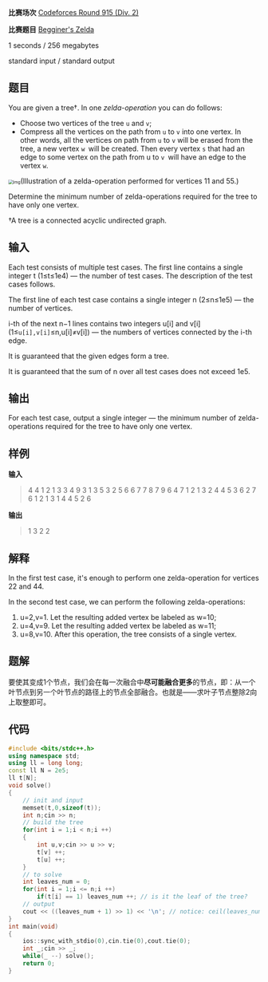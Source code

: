**比赛场次** [Codeforces Round 915 (Div. 2)](https://codeforces.com/contest/1905)

**比赛题目** [Begginer's Zelda](https://codeforces.com/contest/1905/problem/B)

<!--more-->

1 seconds / 256 megabytes

standard input / standard output

## 题目

You are given a tree†. In one *zelda-operation* you can do follows:

- Choose two vertices of the tree `u` and `v`;
- Compress all the vertices on the path from `u` to `v` into one vertex. In other words, all the vertices on path from `u` to `v` will be erased from the tree, a new vertex `w `will be created. Then every vertex `s` that had an edge to some vertex on the path from u to `v `will have an edge to the vertex `w`.

<img src="https://espresso.codeforces.com/17652d819e3f2befc596f790b49c7268c923236b.png" alt="img" style="zoom:60%;" />(Illustration of a zelda-operation performed for vertices 11 and 55.)

Determine the minimum number of zelda-operations required for the tree to have only one vertex.

†A tree is a connected acyclic undirected graph.

## 输入

Each test consists of multiple test cases. The first line contains a single integer t (1≤t≤1e4) — the number of test cases. The description of the test cases follows.

The first line of each test case contains a single integer n (2≤n≤1e5) — the number of vertices.

i-th of the next n−1 lines contains two integers u[i] and v[i] (1≤`u[i],v[i]`≤n,u[i]≠v[i]) — the numbers of vertices connected by the i-th edge.

It is guaranteed that the given edges form a tree.

It is guaranteed that the sum of n over all test cases does not exceed 1e5.

## 输出

For each test case, output a single integer — the minimum number of zelda-operations required for the tree to have only one vertex.

## 样例

**输入**

> 4
> 4
> 1 2
> 1 3
> 3 4
> 9
> 3 1
> 3 5
> 3 2
> 5 6
> 6 7
> 7 8
> 7 9
> 6 4
> 7
> 1 2
> 1 3
> 2 4
> 4 5
> 3 6
> 2 7
> 6
> 1 2
> 1 3
> 1 4
> 4 5
> 2 6

**输出**

> 1
> 3
> 2
> 2

## 解释

In the first test case, it's enough to perform one zelda-operation for vertices 22 and 44.

In the second test case, we can perform the following zelda-operations:

1. u=2,v=1. Let the resulting added vertex be labeled as w=10;
2. u=4,v=9. Let the resulting added vertex be labeled as w=11;
3. u=8,v=10. After this operation, the tree consists of a single vertex.

## 题解

要使其变成1个节点，我们会在每一次融合中**尽可能融合更多**的节点，即：从一个叶节点到另一个叶节点的路径上的节点全部融合。也就是——求叶子节点整除2向上取整即可。

## 代码

```c++
#include <bits/stdc++.h>
using namespace std;
using ll = long long;
const ll N = 2e5;
ll t[N];
void solve()
{
    // init and input
	memset(t,0,sizeof(t));
	int n;cin >> n;
    // build the tree
	for(int i = 1;i < n;i ++)
	{
		int u,v;cin >> u >> v;
		t[v] ++;
		t[u] ++;
	}
    // to solve
	int leaves_num = 0;
	for(int i = 1;i <= n;i ++)
		if(t[i] == 1) leaves_num ++; // is it the leaf of the tree?
    // output
	cout << ((leaves_num + 1) >> 1) << '\n'; // notice: ceil(leaves_num / 2)
}
int main(void)
{
	ios::sync_with_stdio(0),cin.tie(0),cout.tie(0);
	int _;cin >> _;
	while(_ --) solve();
	return 0;
}
```

